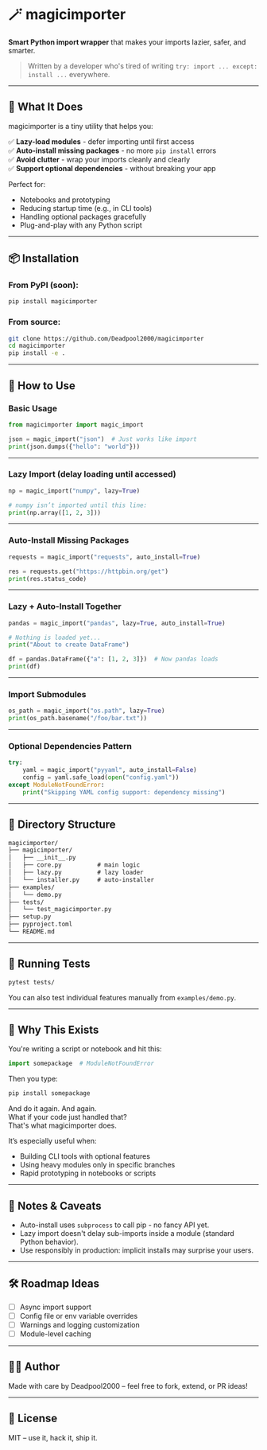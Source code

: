 # 🪄 magicimporter

**Smart Python import wrapper** that makes your imports lazier, safer, and smarter.

> Written by a developer who's tired of writing `try: import ... except: install ...` everywhere.

---

## 🚀 What It Does

magicimporter is a tiny utility that helps you:

✅ **Lazy-load modules** - defer importing until first access  
✅ **Auto-install missing packages** - no more `pip install` errors  
✅ **Avoid clutter** - wrap your imports cleanly and clearly  
✅ **Support optional dependencies** - without breaking your app

Perfect for:
- Notebooks and prototyping
- Reducing startup time (e.g., in CLI tools)
- Handling optional packages gracefully
- Plug-and-play with any Python script

---

## 📦 Installation

### From PyPI (soon):
```bash
pip install magicimporter
```

### From source:
```bash
git clone https://github.com/Deadpool2000/magicimporter
cd magicimporter
pip install -e .
```

---

## 🔧 How to Use

### Basic Usage

```python
from magicimporter import magic_import

json = magic_import("json")  # Just works like import
print(json.dumps({"hello": "world"}))
```

---

### Lazy Import (delay loading until accessed)

```python
np = magic_import("numpy", lazy=True)

# numpy isn’t imported until this line:
print(np.array([1, 2, 3]))
```

---

### Auto-Install Missing Packages

```python
requests = magic_import("requests", auto_install=True)

res = requests.get("https://httpbin.org/get")
print(res.status_code)
```

---

### Lazy + Auto-Install Together

```python
pandas = magic_import("pandas", lazy=True, auto_install=True)

# Nothing is loaded yet...
print("About to create DataFrame")

df = pandas.DataFrame({"a": [1, 2, 3]})  # Now pandas loads
print(df)
```

---

### Import Submodules

```python
os_path = magic_import("os.path", lazy=True)
print(os_path.basename("/foo/bar.txt"))
```

---

### Optional Dependencies Pattern

```python
try:
    yaml = magic_import("pyyaml", auto_install=False)
    config = yaml.safe_load(open("config.yaml"))
except ModuleNotFoundError:
    print("Skipping YAML config support: dependency missing")
```

---

## 📁 Directory Structure

```txt
magicimporter/
├── magicimporter/
│   ├── __init__.py
│   ├── core.py          # main logic
│   ├── lazy.py          # lazy loader
│   └── installer.py     # auto-installer
├── examples/
│   └── demo.py
├── tests/
│   └── test_magicimporter.py
├── setup.py
├── pyproject.toml
└── README.md
```

---

## 🧪 Running Tests

```bash
pytest tests/
```

You can also test individual features manually from `examples/demo.py`.

---

## 🧠 Why This Exists

You're writing a script or notebook and hit this:

```python
import somepackage  # ModuleNotFoundError
```

Then you type:

```bash
pip install somepackage
```

And do it again. And again.  
What if your code just handled that?  
That's what magicimporter does.

It’s especially useful when:
- Building CLI tools with optional features
- Using heavy modules only in specific branches
- Rapid prototyping in notebooks or scripts

---

## 📌 Notes & Caveats

- Auto-install uses `subprocess` to call pip - no fancy API yet.
- Lazy import doesn't delay sub-imports inside a module (standard Python behavior).
- Use responsibly in production: implicit installs may surprise your users.

---

## 🛠️ Roadmap Ideas

- [ ] Async import support
- [ ] Config file or env variable overrides
- [ ] Warnings and logging customization
- [ ] Module-level caching

---

## 👨‍💻 Author

Made with care by Deadpool2000 – feel free to fork, extend, or PR ideas!

---

## 📄 License

MIT – use it, hack it, ship it.
